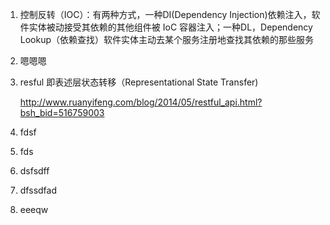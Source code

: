 1. 控制反转（IOC）：有两种方式，一种DI(Dependency Injection)依赖注入，软件实体被动接受其依赖的其他组件被 IoC 容器注入；一种DL，Dependency Lookup（依赖查找）软件实体主动去某个服务注册地查找其依赖的那些服务

2. 嗯嗯嗯

3. resful 即表述层状态转移（Representational State Transfer)

   http://www.ruanyifeng.com/blog/2014/05/restful_api.html?bsh_bid=516759003

4. fdsf

5. fds 

6. dsfsdff 

7. dfssdfad

8. eeeqw